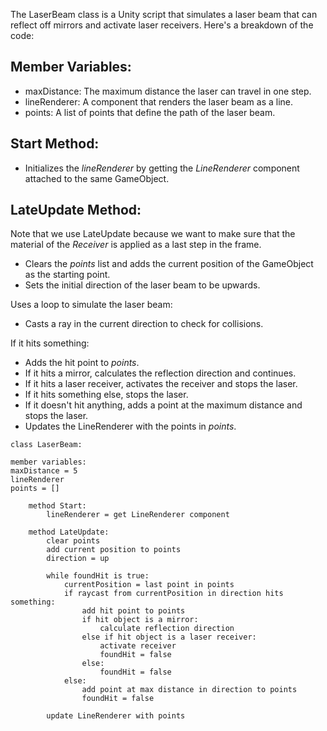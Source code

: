 The LaserBeam class is a Unity script that simulates a laser beam that can reflect off mirrors and activate laser receivers. Here's a breakdown of the code:

## Member Variables:

- maxDistance: The maximum distance the laser can travel in one step.
- lineRenderer: A component that renders the laser beam as a line.
- points: A list of points that define the path of the laser beam.

## Start Method:

- Initializes the _lineRenderer_ by getting the _LineRenderer_ component attached to the same GameObject.

## LateUpdate Method:

Note that we use LateUpdate because we want to make sure that the material of the _Receiver_ is applied as a last step in the frame.

- Clears the _points_ list and adds the current position of the GameObject as the starting point.
- Sets the initial direction of the laser beam to be upwards.

Uses a loop to simulate the laser beam:

- Casts a ray in the current direction to check for collisions.

If it hits something:

- Adds the hit point to _points_.
- If it hits a mirror, calculates the reflection direction and continues.
- If it hits a laser receiver, activates the receiver and stops the laser.
- If it hits something else, stops the laser.
- If it doesn't hit anything, adds a point at the maximum distance and stops the laser.
- Updates the LineRenderer with the points in _points_.

```
class LaserBeam:

member variables:
maxDistance = 5
lineRenderer
points = []

    method Start:
        lineRenderer = get LineRenderer component

    method LateUpdate:
        clear points
        add current position to points
        direction = up

        while foundHit is true:
            currentPosition = last point in points
            if raycast from currentPosition in direction hits something:
                add hit point to points
                if hit object is a mirror:
                    calculate reflection direction
                else if hit object is a laser receiver:
                    activate receiver
                    foundHit = false
                else:
                    foundHit = false
            else:
                add point at max distance in direction to points
                foundHit = false

        update LineRenderer with points
```
